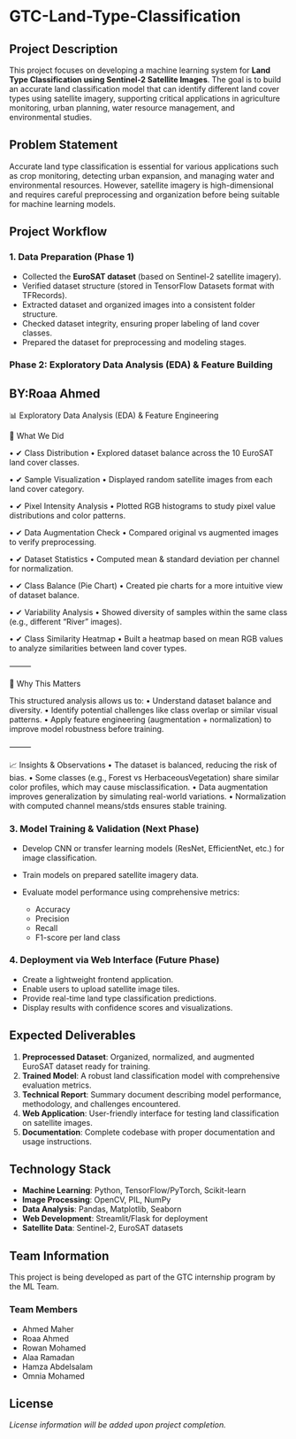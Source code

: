 # GTC-Land-Type-Classification

## Project Description

This project focuses on developing a machine learning system for **Land Type Classification using Sentinel-2 Satellite Images**. The goal is to build an accurate land classification model that can identify different land cover types using satellite imagery, supporting critical applications in agriculture monitoring, urban planning, water resource management, and environmental studies.

## Problem Statement

Accurate land type classification is essential for various applications such as crop monitoring, detecting urban expansion, and managing water and environmental resources. However, satellite imagery is high-dimensional and requires careful preprocessing and organization before being suitable for machine learning models.

## Project Workflow

### 1. Data Preparation (Phase 1)

* Collected the **EuroSAT dataset** (based on Sentinel-2 satellite imagery).
* Verified dataset structure (stored in TensorFlow Datasets format with TFRecords).
* Extracted dataset and organized images into a consistent folder structure.
* Checked dataset integrity, ensuring proper labeling of land cover classes.
* Prepared the dataset for preprocessing and modeling stages.

###  Phase 2: Exploratory Data Analysis (EDA) & Feature Building

## BY:Roaa Ahmed

📊 Exploratory Data Analysis (EDA) & Feature Engineering

🔎 What We Did

 • ✔ Class Distribution
 • Explored dataset balance across the 10 EuroSAT land cover classes.
 
 • ✔ Sample Visualization
 • Displayed random satellite images from each land cover category.
 
 • ✔ Pixel Intensity Analysis
 • Plotted RGB histograms to study pixel value distributions and color patterns.
 
 • ✔ Data Augmentation Check
 • Compared original vs augmented images to verify preprocessing.
 
 • ✔ Dataset Statistics
 • Computed mean & standard deviation per channel for normalization.
 
 • ✔ Class Balance (Pie Chart)
 • Created pie charts for a more intuitive view of dataset balance.
 
 • ✔ Variability Analysis
 • Showed diversity of samples within the same class (e.g., different “River” images).
 
 • ✔ Class Similarity Heatmap
 • Built a heatmap based on mean RGB values to analyze similarities between land cover types.

⸻

🎯 Why This Matters

This structured analysis allows us to:
 • Understand dataset balance and diversity.
 • Identify potential challenges like class overlap or similar visual patterns.
 • Apply feature engineering (augmentation + normalization) to improve model robustness before training.

⸻

📈 Insights & Observations
 • The dataset is balanced, reducing the risk of bias.
 • Some classes (e.g., Forest vs HerbaceousVegetation) share similar color profiles, which may cause misclassification.
 • Data augmentation improves generalization by simulating real-world variations.
 • Normalization with computed channel means/stds ensures stable training.

### 3. Model Training & Validation (Next Phase)

* Develop CNN or transfer learning models (ResNet, EfficientNet, etc.) for image classification.
* Train models on prepared satellite imagery data.
* Evaluate model performance using comprehensive metrics:

  * Accuracy
  * Precision
  * Recall
  * F1-score per land class

### 4. Deployment via Web Interface (Future Phase)

* Create a lightweight frontend application.
* Enable users to upload satellite image tiles.
* Provide real-time land type classification predictions.
* Display results with confidence scores and visualizations.

## Expected Deliverables

1. **Preprocessed Dataset**: Organized, normalized, and augmented EuroSAT dataset ready for training.
2. **Trained Model**: A robust land classification model with comprehensive evaluation metrics.
3. **Technical Report**: Summary document describing model performance, methodology, and challenges encountered.
4. **Web Application**: User-friendly interface for testing land classification on satellite images.
5. **Documentation**: Complete codebase with proper documentation and usage instructions.

## Technology Stack

* **Machine Learning**: Python, TensorFlow/PyTorch, Scikit-learn
* **Image Processing**: OpenCV, PIL, NumPy
* **Data Analysis**: Pandas, Matplotlib, Seaborn
* **Web Development**: Streamlit/Flask for deployment
* **Satellite Data**: Sentinel-2, EuroSAT datasets

## Team Information

This project is being developed as part of the GTC internship program by the ML Team.

### Team Members

* Ahmed Maher
* Roaa Ahmed
* Rowan Mohamed
* Alaa Ramadan
* Hamza Abdelsalam
* Omnia Mohamed

## License

*License information will be added upon project completion.*

